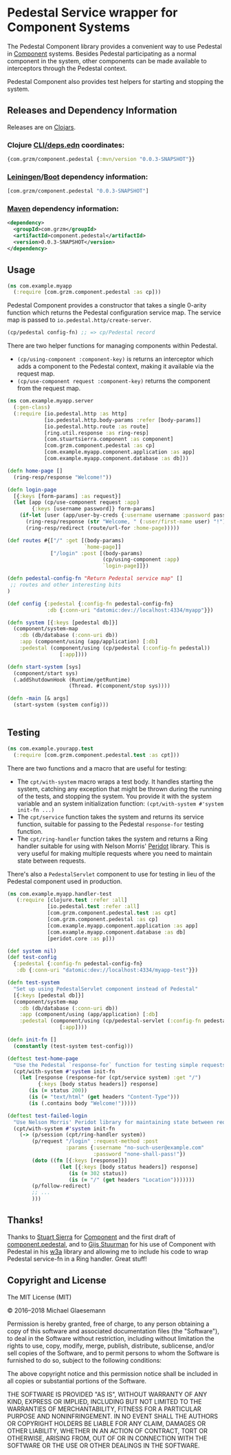 # Pedestal Service wrapper for Component Systems

The Pedestal Component library provides a convenient way to use Pedestal
in [Component][component] systems. Besides Pedestal participating as a normal
component in the system, other components can be made available to interceptors
through the Pedestal context.

Pedestal Component also provides test helpers for starting and stopping the
system.

## Releases and Dependency Information

Releases are on [Clojars](https://clojars.org/com.grzm/component.pedestal).

### Clojure [CLI/deps.edn][deps] coordinates:

```clojure
{com.grzm/component.pedestal {:mvn/version "0.0.3-SNAPSHOT"}}
```

### [Leiningen][]/[Boot][] dependency information:

```clojure
[com.grzm/component.pedestal "0.0.3-SNAPSHOT"]
```

### [Maven] dependency information:

```xml
<dependency>
  <groupId>com.grzm</groupId>
  <artifactId>component.pedestal</artifactId>
  <version>0.0.3-SNAPSHOT</version>
</dependency>
```

[deps]: https://clojure.org/reference/deps_and_cli
[Leiningen]: http://leiningen.org/
[Boot]: http://boot-clj.com
[Maven]: http://maven.apache.org/

## Usage

```clojure
(ns com.example.myapp
  (:require [com.grzm.component.pedestal :as cp]))
```

Pedestal Component provides a constructor that takes a single
0-arity function which returns the Pedestal configuration service map.
The service map is passed to `io.pedestal.http/create-server`.

```clojure
(cp/pedestal config-fn) ;; => cp/Pedestal record
```

There are two helper functions for managing components within Pedestal.

 * `(cp/using-component :component-key)` is returns an interceptor which adds a
   component to the Pedestal context, making it available via the request map.
 * `(cp/use-component request :component-key)` returns the component from the
   request map.

```clojure
(ns com.example.myapp.server
  (:gen-class)
  (:require [io.pedestal.http :as http]
            [io.pedestal.http.body-params :refer [body-params]]
            [io.pedestal.http.route :as route]
            [ring.util.response :as ring-resp]
            [com.stuartsierra.component :as component]
            [com.grzm.component.pedestal :as cp]
            [com.example.myapp.component.application :as app]
            [com.example.myapp.component.database :as db]))

(defn home-page []
  (ring-resp/response "Welcome!"))

(defn login-page
  [{:keys [form-params] :as request}]
  (let [app (cp/use-component request :app)
        {:keys [username password]} form-params]
    (if-let [user (app/user-by-creds {:username username :password password})]
      (ring-resp/response (str "Welcome, " (:user/first-name user) "!"))
      (ring-resp/redirect (route/url-for :home-page)))))

(def routes #{["/" :get [(body-params)
                         `home-page]]
              ["/login" :post [(body-params)
                               (cp/using-component :app)
                               `login-page]]})

(defn pedestal-config-fn "Return Pedestal service map" [] 
 ;; routes and other interesting bits
)

(def config {:pedestal {:config-fn pedestal-config-fn}
             :db {:conn-uri "datomic:dev://localhost:4334/myapp"}})

(defn system [{:keys [pedestal db]}]
  (component/system-map
    :db (db/database (:conn-uri db))
    :app (component/using (app/application) [:db]
    :pedestal (component/using (cp/pedestal (:config-fn pedestal))
                 [:app])))

(defn start-system [sys]
  (component/start sys)
  (.addShutdownHook (Runtime/getRuntime)
                    (Thread. #(component/stop sys))))

(defn -main [& args]
  (start-system (system config)))
  
```

## Testing

```clojure
(ns com.example.yourapp.test
  (:require [com.grzm.component.pedestal.test :as cpt]))
```

There are two functions and a macro that are useful for testing:

 * The `cpt/with-system` macro wraps a test body.
   It handles starting the system, catching any exception that might
   be thrown during the running of the tests, and stopping the system.
   You provide it with the system variable and an system initialization
   function: `(cpt/with-system #'system init-fn ...)`
 * The `cpt/service` function takes the system and
   returns its service function, suitable for passing to the Pedestal
   `response-for` testing function.
 * The `cpt/ring-handler` function takes the system
   and returns a Ring handler suitable for using with Nelson Morris'
   [Peridot][peridot] library. This is very useful for making multiple
   requests where you need to maintain state between requests.

There's also a `PedestalServlet` component to use for testing in lieu of the
Pedestal component used in production.

```clojure
(ns com.example.myapp.handler-test
   (:require [clojure.test :refer :all]
             [io.pedestal.test :refer :all]
             [com.grzm.component.pedestal.test :as cpt]
             [com.grzm.component.pedestal :as cp]
             [com.example.myapp.component.application :as app]
             [com.example.myapp.component.database :as db]             
             [peridot.core :as p]))

(def system nil)
(def test-config
  {:pedestal {:config-fn pedestal-config-fn}
   :db {:conn-uri "datomic:dev://localhost:4334/myapp-test"}})

(defn test-system
  "Set up using PedestalServlet component instead of Pedestal"
  [{:keys [pedestal db]}]
  (component/system-map
    :db (db/database (:conn-uri db))
    :app (component/using (app/application) [:db]
    :pedestal (component/using (cp/pedestal-servlet (:config-fn pedestal))
                 [:app])))

(defn init-fn []
  (constantly (test-system test-config)))

(deftest test-home-page
  "Use the Pedestal `response-for` function for testing simple requests"
  (cpt/with-system #'system init-fn
    (let [response (response-for (cpt/service system) :get "/")
          {:keys [body status headers]} response]
       (is (= status 200))
       (is (= "text/html" (get headers "Content-Type")))
       (is (.contains body "Welcome!")))))

(deftest test-failed-login
  "Use Nelson Morris' Peridot library for maintaining state between requests."
  (cpt/with-system #'system init-fn
    (-> (p/session (cpt/ring-handler system))
        (p/request "/login" :request-method :post
                   :params {:username "no-such-user@example.com"
                            :password "none-shall-pass!"})
        (doto ((fn [{:keys [response]}]
                 (let [{:keys [body status headers]} response]
                    (is (= 302 status))
                    (is (= "/" (get headers "Location")))))))
        (p/follow-redirect)
        ;; ...
        )))
```     

## Thanks!

Thanks to [Stuart Sierra][stuart-github] for [Component][component] and the first
draft of [component.pedestal][], and to [Gijs Stuurman][gijs-github] for his use
of Component with Pedestal in his [w3a][] library and allowing me to include his
code to wrap Pedestal service-fn in a Ring handler. Great stuff!

[stuart-github]: https://github.com/stuartsierra
[component]: https://github.com/stuartsierra/component
[component.pedestal]: https://github.com/stuartsierra/component.pedestal
[gijs-github]: https://github.com/thegeez
[w3a]: https://github.com/thegeez/w3a
[peridot]: https://github.com/xeqi/peridot

## Copyright and License

The MIT License (MIT)

© 2016–2018 Michael Glaesemann

Permission is hereby granted, free of charge, to any person obtaining a copy of
this software and associated documentation files (the "Software"), to deal in
the Software without restriction, including without limitation the rights to
use, copy, modify, merge, publish, distribute, sublicense, and/or sell copies of
the Software, and to permit persons to whom the Software is furnished to do so,
subject to the following conditions:

The above copyright notice and this permission notice shall be included in all
copies or substantial portions of the Software.

THE SOFTWARE IS PROVIDED "AS IS", WITHOUT WARRANTY OF ANY KIND, EXPRESS OR
IMPLIED, INCLUDING BUT NOT LIMITED TO THE WARRANTIES OF MERCHANTABILITY, FITNESS
FOR A PARTICULAR PURPOSE AND NONINFRINGEMENT. IN NO EVENT SHALL THE AUTHORS OR
COPYRIGHT HOLDERS BE LIABLE FOR ANY CLAIM, DAMAGES OR OTHER LIABILITY, WHETHER
IN AN ACTION OF CONTRACT, TORT OR OTHERWISE, ARISING FROM, OUT OF OR IN
CONNECTION WITH THE SOFTWARE OR THE USE OR OTHER DEALINGS IN THE SOFTWARE.
